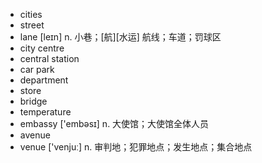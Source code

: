 - cities
- street
- lane [leɪn] n. 小巷；[航][水运] 航线；车道；罚球区
- city centre
- central station
- car park
- department
- store
- bridge
- temperature
- embassy ['embəsɪ] n. 大使馆；大使馆全体人员
- avenue
- venue ['venjuː] n. 审判地；犯罪地点；发生地点；集合地点
